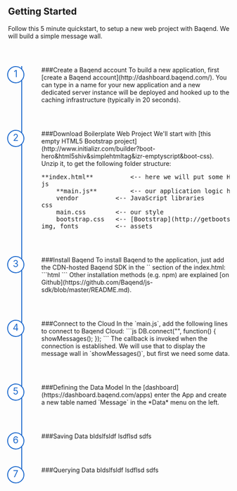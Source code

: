 ## Getting Started
Follow this 5 minute quickstart, to setup a new web project with Baqend. We will build a simple message wall.

 <ol class="getting-started-list">
<li>
###Create a Baqend account
To build a new application, first [create a Baqend account](http://dashboard.baqend.com/). You can type in a name for your new application and a new dedicated server instance will be deployed and hooked up to the caching infrastructure (typically in 20 seconds).
</li>
<li>
###Download Boilerplate Web Project
We'll start with [this empty HTML5 Bootstrap project](http://www.initializr.com/builder?boot-hero&html5shiv&simplehtmltag&izr-emptyscript&boot-css). Unzip it, to get the following folder structure:
<pre>
**index.html**          <-- here we will put some HTML to accept input data
js
    **main.js**         <-- our application logic hooked up to Baqend
    vendor          <-- JavaScript libraries
css
    main.css        <-- our style
    bootstrap.css   <-- [Bootstrap](http://getbootstrap.com/) style
img, fonts          <-- assets
</pre>
</li>
<li>
###Install Baqend
To install Baqend to the application, just add the CDN-hosted Baqend SDK in the `<head>` section of the index.html:
```html
<script src="http://www.baqend.com/js-sdk/latest/baqend.min.js"></script>
```
Other installation methods (e.g. npm) are explained [on Github](https://github.com/Baqend/js-sdk/blob/master/README.md).
</li>
<li>
###Connect to the Cloud
In the `main.js`, add the following lines to connect to Baqend Cloud:
```js
DB.connect("<your-app-name>", function() {
	showMessages();
});
```
The callback is invoked when the connection is established. We will use that to display the message wall in `showMessages()`, but first we need some data.
</li>
<li>
###Defining the Data Model
In the [dashboard](https://dashboard.baqend.com/apps) enter the App and create a new table named `Message` in the *Data* menu on the left.
</li>
<li>
###Saving Data
bldslfsldf lsdflsd sdfs
</li>
<li>
###Querying Data
bldslfsldf lsdflsd sdfs
</li>
</ol>

<style>
.getting-started-list {
    list-style: none;
    counter-reset: cnt;
    border-left: 2px solid #1967CC;
    margin-left: 30px;
}

.getting-started-list li {
    position: relative;
    padding-left: 20px;
    margin: 60px auto;
}

.getting-started-list li:before {
    counter-increment: cnt;
    content: counter(cnt);
    position: absolute;
    left: -58px;
    border-radius: 50%;
    background-color: #FFFFFF;
    display: block;
    width: 35px;
    height: 35px;
    line-height: 31px;
    color: #1967CC;
    border: 2px solid #1967CC;
    text-align: center;
    font-size: 21px;
}
</style>